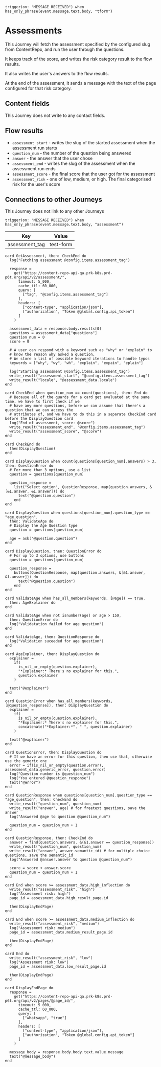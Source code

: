 <!-- { section: "2006d644-d5eb-4b63-9de1-bfc8d1eebc1f", x: 500, y: 48} -->

```stack
trigger(on: "MESSAGE RECEIVED") when has_only_phrase(event.message.text.body, "tform")

```

# Assessments

This Journey will fetch the assessment specified by the configured slug from ContentRepo, and run the user through the questions.

It keeps track of the score, and writes the risk category result to the flow results.

It also writes the user's answers to the flow results.

At the end of the assessment, it sends a message with the text of the page configured for that risk category.

## Content fields

This Journey does not write to any contact fields.

## Flow results

* `assessment_start` - writes the slug of the started assessment when the assessment run starts
* `question_num` - the number of the question being answered
* `answer` - the answer that the user chose
* `assessment_end` - writes the slug of the assessment when the assessment run ends
* `assessment_score` - the final score that the user got for the assessment
* `assessment_risk` - one of low, medium, or high. The final categorised risk for the user's score

## Connections to other Journeys

This Journey does not link to any other Journeys

<!-- { section: "aed77418-1b24-4954-ae4b-9585aba75c8b", x: 500, y: 48} -->

```stack
trigger(on: "MESSAGE RECEIVED") when has_only_phrase(event.message.text.body, "assessment")

```

<!--
 dictionary: "config"
version: "0.1.0"
columns: [] 
-->

| Key            | Value     |
| -------------- | --------- |
| assessment_tag | test-form |

<!-- { section: "c8467498-ead8-42c0-a1a8-e37d85ac349a", x: 0, y: 0} -->

```stack
card GetAssessment, then: CheckEnd do
  log("Fetching assessment @config.items.assessment_tag")

  response =
    get("https://content-repo-api-qa.prk-k8s.prd-p6t.org/api/v2/assessment/",
      timeout: 5_000,
      cache_ttl: 60_000,
      query: [
        ["tag", "@config.items.assessment_tag"]
      ],
      headers: [
        ["content-type", "application/json"],
        ["authorization", "Token @global.config.api_token"]
      ]
    )

  assessment_data = response.body.results[0]
  questions = assessment_data["questions"]
  question_num = 0
  score = 0

  # A user can respond with a keyword such as "why" or "explain" to
  # know the reason why asked a question. 
  # We store a list of possible keyword iterations to handle typos
  keywords = ["why", "wy", "wh", "explain", "expain", "eplain"]

  log("Starting assessment @config.items.assessment_tag")
  write_result("assessment_start", "@config.items.assessment_tag")
  write_result("locale", "@assessment_data.locale")
end

```

```stack
card CheckEnd when question_num == count(questions), then: End do
  # Because all of the guards for a card get evaluated at the same time, we have to first check if we
  # have any more questions, before we can assume that there's a question that we can access the
  # attributes of, and we have to do this in a separate CheckEnd card before the DisplayQuestion card
  log("End of assessment, score: @score")
  write_result("assessment_end", "@config.items.assessment_tag")
  write_result("assessment_score", "@score")
end

card CheckEnd do
  then(DisplayQuestion)
end

card DisplayQuestion when count(questions[question_num].answers) > 3, then: QuestionError do
  # For more than 3 options, use a list
  question = questions[question_num]

  question_response =
    list("Select option", QuestionResponse, map(question.answers, &[&1.answer, &1.answer])) do
      text("@question.question")
    end
end

card DisplayQuestion when questions[question_num].question_type == "age_question",
  then: ValidateAge do
  # Display the Age Question type
  question = questions[question_num]

  age = ask("@question.question")
end

card DisplayQuestion, then: QuestionError do
  # For up to 3 options, use buttons
  question = questions[question_num]

  question_response =
    buttons(QuestionResponse, map(question.answers, &[&1.answer, &1.answer])) do
      text("@question.question")
    end
end

card ValidateAge when has_all_members(keywords, [@age]) == true,
  then: AgeExplainer do
end

card ValidateAge when not isnumber(age) or age > 150,
  then: QuestionError do
  log("Validatation failed for age question")
end

card ValidateAge, then: QuestionResponse do
  log("Validation suceeded for age question")
end

card AgeExplainer, then: DisplayQuestion do
  explainer =
    if(
      is_nil_or_empty(question.explainer),
      "*Explainer:* There's no explainer for this.",
      question.explainer
    )

  text("@explainer")
end

card QuestionError when has_all_members(keywords, [@question_response]), then: DisplayQuestion do
  explainer =
    if(
      is_nil_or_empty(question.explainer),
      "*Explainer:* There's no explainer for this.",
      concatenate("*Explainer:*", " ", question.explainer)
    )

  text("@explainer")
end

card QuestionError, then: DisplayQuestion do
  # If we have an error for this question, then use that, otherwise use the generic one
  error = if(is_nil_or_empty(question.error), assessment_data.generic_error, question.error)
  log("Question number is @question_num")
  log("You entered @question_response")
  text("@error")
end

```

```stack
card QuestionResponse when questions[question_num].question_type == "age_question", then: CheckEnd do
  write_result("question_num", question_num)
  write_result("answer", age) # for freetext questions, save the answer
  log("Answered @age to question @question_num")

  question_num = question_num + 1
end

card QuestionResponse, then: CheckEnd do
  answer = find(question.answers, &(&1.answer == question_response))
  write_result("question_num", question_num)
  write_result("answer", answer.semantic_id) # for multiple choice questions, save the semantic_id
  log("Answered @answer.answer to question @question_num")

  score = score + answer.score
  question_num = question_num + 1
end

```

```stack
card End when score >= assessment_data.high_inflection do
  write_result("assessment_risk", "high")
  log("Assessment risk: high")
  page_id = assessment_data.high_result_page.id

  then(DisplayEndPage)
end

card End when score >= assessment_data.medium_inflection do
  write_result("assessment_risk", "medium")
  log("Assessment risk: medium")
  page_id = assessment_data.medium_result_page.id

  then(DisplayEndPage)
end

card End do
  write_result("assessment_risk", "low")
  log("Assessment risk: low")
  page_id = assessment_data.low_result_page.id

  then(DisplayEndPage)
end

card DisplayEndPage do
  response =
    get("https://content-repo-api-qa.prk-k8s.prd-p6t.org/api/v2/pages/@page_id/",
      timeout: 5_000,
      cache_ttl: 60_000,
      query: [
        ["whatsapp", "true"]
      ],
      headers: [
        ["content-type", "application/json"],
        ["authorization", "Token @global.config.api_token"]
      ]
    )

  message_body = response.body.body.text.value.message
  text("@message_body")
end

```